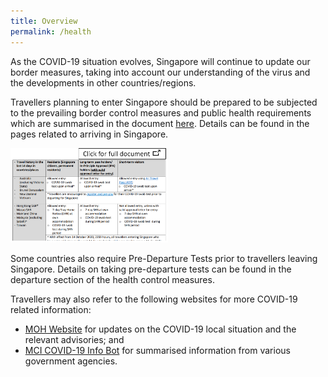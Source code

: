 ```yaml
---
title: Overview
permalink: /health
---
```


As the COVID-19 situation evolves, Singapore will continue to update our border measures, taking into account our understanding of the virus and the developments in other countries/regions.

Travellers planning to enter Singapore should be prepared to be subjected to the prevailing border control measures and public health requirements which are summarised in the document <a href="/files/SHN-and-swab-summary.pdf" target="_blank">here</a>. Details can be found in the pages related to arriving in Singapore.

<a href="/files/SHN-and-swab-summary.pdf">
<img alt="SHN Summary" title="SHN Summary" src="/images/SHN-table-thumbnail.png" style="width:50%" >
</a>


Some countries also require Pre-Departure Tests prior to travellers leaving Singapore. Details on taking pre-departure tests can be found in the departure section of the health control measures.

Travellers may also refer to the following websites for more COVID-19 related information:
- <a href="https://www.moh.gov.sg" target="_blank">MOH Website</a> for updates on the COVID-19 local situation and the relevant advisories; and
- <a href="https://www.gov.sg/infobot" target="_blank">MCI COVID-19 Info Bot</a> for summarised information from various government agencies.
